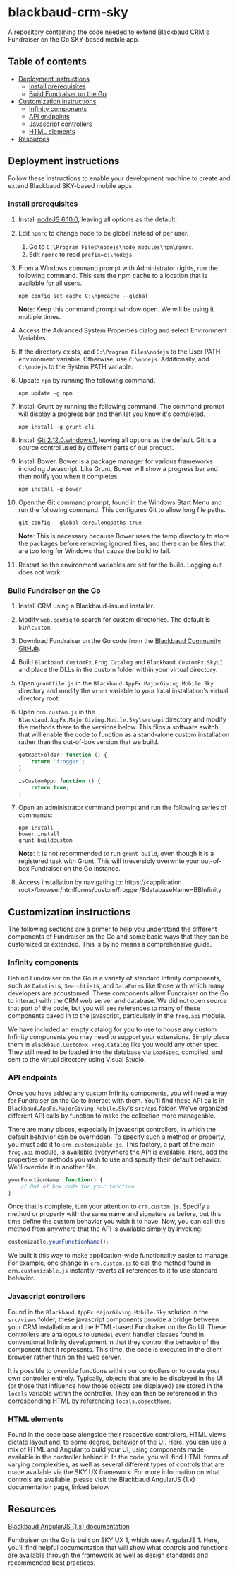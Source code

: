 # blackbaud-crm-sky

A repository containing the code needed to extend Blackbaud CRM's Fundraiser on the Go SKY-based mobile app.

## Table of contents
- [Deployment instructions](#deployment-instructions)
    + [Install prerequisites](#install-prerequisites)
    + [Build Fundraiser on the Go](#build-fundraiser-on-the-go)
- [Customization instructions](#customization-instructions)
    + [Infinity components](#infinity-components)
    + [API endpoints](#api-endpoints)
    + [Javascript controllers](#javascript-controllers)
    + [HTML elements](#html-elements)
- [Resources](#resources)

## Deployment instructions

Follow these instructions to enable your development machine to create and extend Blackbaud SKY-based mobile apps.

### Install prerequisites

1. Install [nodeJS 6.10.0](https://nodejs.org/dist/v6.10.0/), leaving all options as the default.
1. Edit `npmrc` to change node to be global instead of per user.
    1. Go to `C:\Program Files\nodejs\node_modules\npm\npmrc`.
    1. Edit `npmrc` to read `prefix=c:\nodejs`.
1. From a Windows command prompt with Administrator rights, run the following command. This sets the npm cache to a location that is available for all users.

    `npm config set cache C:\npmcache --global`

    **Note**: Keep this command prompt window open. We will be using it multiple times.

1. Access the Advanced System Properties dialog and select Environment Variables.
1. If the directory exists, add `C:\Program Files\nodejs` to the User PATH environment variable. Otherwise, use `C:\nodejs`. Additionally, add `C:\nodejs` to the System PATH variable.
1. Update `npm` by running the following command.

    `npm update -g npm`

1. Install Grunt by running the following command. The command prompt will display a progress bar and then let you know it's completed.

    `npm install -g grunt-cli`

1. Install [Git 2.12.0.windows.1](https://github.com/git-for-windows/git/releases/tag/v2.12.0.windows.1), leaving all options as the default. Git is a source control used by different parts of our product.
1. Install Bower. Bower is a package manager for various frameworks including Javascript. Like Grunt, Bower will show a progress bar and then notify you when it completes.

    `npm install -g bower`

1. Open the Git command prompt, found in the Windows Start Menu and run the following command. This configures Git to allow long file paths.

    `git config --global core.longpaths true`

    **Note**: This is necessary because Bower uses the temp directory to store the packages before removing ignored files, and there can be files that are too long for Windows that cause the build to fail.

1. Restart so the environment variables are set for the build. Logging out does not work.

### Build Fundraiser on the Go

1. Install CRM using a Blackbaud-issued installer.
1. Modify `web.config` to search for custom directories. The default is `bin\custom`.
1. Download Fundraiser on the Go code from the [Blackbaud Community GitHub](https://github.com/blackbaud-community/Blackbaud-CRM-SKY).
1. Build `Blackbaud.CustomFx.Frog.Catalog` and `Blackbaud.CustomFx.SkyUI` and place the DLLs in the custom folder within your virtual directory.
1. Open `gruntfile.js` in the `Blackbaud.AppFx.MajorGiving.Mobile.Sky` directory and modify the `vroot` variable to your local installation's virtual directory root.
1. Open `crm.custom.js` in the `Blackbaud.AppFx.MajorGiving.Mobile.Sky\src\api` directory and modify the methods there to the versions below. This flips a software switch that will enable the code to function as a stand-alone custom installation rather than the out-of-box version that we build.

    ``` javascript
    getRootFolder: function () {
        return 'frogger';
    }
    ```

    ``` javascript
    isCustomApp: function () {
        return true;
    }
    ```
1. Open an administrator command prompt and run the following series of commands:

    ```
    npm install
    bower install
    grunt buildcustom
    ```
    
    **Note**: It is not recommended to run `grunt build`, even though it is a registered task with Grunt. This will irreversibly overwrite your out-of-box Fundraiser on the Go instance.

1. Access installation by navigating to: https://&#60;application root&#62;/browser/htmlforms/custom/frogger/&databaseName=BBInfinity

## Customization instructions

The following sections are a primer to help you understand the different components of Fundraiser on the Go and some basic ways that they can be customized or extended. This is by no means a comprehensive guide.

### Infinity components

Behind Fundraiser on the Go is a variety of standard Infinity components, such as `DataList`s, `SearchList`s, and `DataForm`s like those with which many developers are accustomed. These components allow Fundraiser on the Go to interact with the CRM web server and database. We did not open source that part of the code, but you will see references to many of these components baked in to the javascript, particularly in the `frog.api` module.

We have included an empty catalog for you to use to house any custom Infinity components you may need to support your extensions. Simply place them in `Blackbaud.CustomFx.Frog.Catalog` like you would any other spec. They still need to be loaded into the database via `LoadSpec`, compiled, and sent to the virtual directory using Visual Studio.

### API endpoints

Once you have added any custom Infinity components, you will need a way for Fundraiser on the Go to interact with them. You'll find these API calls in `Blackbaud.AppFx.MajorGiving.Mobile.Sky`'s `src/api` folder. We've organized different API calls by function to make the collection more manageable.

There are many places, especially in javascript controllers, in which the default behavior can be overridden. To specify such a method or property, you must add it to `crm.customizable.js`. This factory, a part of the main `frog.api` module, is available everywhere the API is available. Here, add the properties or methods you wish to use and specify their default behavior. We'll override it in another file.

``` javascript
yourFunctionName: function() {
    // Out of box code for your function
}
```

Once that is complete, turn your attention to `crm.custom.js`. Specify a method or property with the same name and signature as before, but this time define the custom behavior you wish it to have. Now, you can call this method from anywhere that the API is available simply by invoking:

``` javascript
customizable.yourFunctionName();
```

We built it this way to make application-wide functionality easier to manage. For example, one change in `crm.custom.js` to call the method found in `crm.customizable.js` instantly reverts all references to it to use standard behavior.

### Javascript controllers

Found in the `Blackbaud.AppFx.MajorGiving.Mobile.Sky` solution in the `src/views` folder, these javascript components provide a bridge between your CRM installation and the HTML-based Fundraiser on the Go UI. These controllers are analogous to `UIModel` event handler classes found in conventional Infinity development in that they control the behavior of the component that it represents. This time, the code is executed in the client browser rather than on the web server.

It is possible to override functions within our controllers or to create your own controller entirely. Typically, objects that are to be displayed in the UI (or those that influence how those objects are displayed) are stored in the `locals` variable within the controller. They can then be referenced in the corresponding HTML by referencing `locals.objectName`.

### HTML elements

Found in the code base alongside their respective controllers, HTML views dictate layout and, to some degree, behavior of the UI. Here, you can use a mix of HTML and Angular to build your UI, using components made available in the controller behind it. In the code, you will find HTML forms of varying complexities, as well as several different types of controls that are made available via the SKY UX framework. For more information on what controls are available, please visit the Blackbaud AngularJS (1.x) documentation page, linked below.

## Resources

[Blackbaud AngularJS (1.x) documentation](https://skyux.developer.blackbaud.com/)

Fundraiser on the Go is built on SKY UX 1, which uses AngularJS 1. Here, you'll find helpful documentation that will show what controls and functions are available through the framework as well as design standards and recommended best practices.